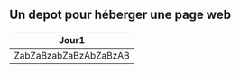**Un depot pour héberger une page web**
------------------------
|Jour1|
|-----|
|ZabZaBzabZaBzAbZaBzAB|
